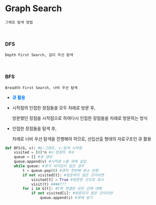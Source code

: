 # Graph Search

`그래프 탐색 방법`

<br>

### DFS

`Depth First Search, 깊이 우선 탐색`

<br>

### BFS

`Breadth First Search, 너비 우선 탐색`

- <span style="color:#007bff;font-weight:bold">큐 활용</span>

- 시작점의 인접한 정점들을 모두 차례로 방문 후,

  방문했던 정점을 시작점으로 하여다시 인접한 장점들을 차례로 방문하는 방식

- 인접한 정점들을 탐색 후,

  차례로 너비 우선 탐색을 진행해야 하므로, 선입선출 형태의 자료구조인 큐 활용

```python
def BFS(G, v): #G:그래프, v:탐색 시작점
    visited = [0]*n #n:정점의 개수
    queue = [] #큐 생성
    queue.append(v) #시작점 v를 큐에 삽입
    while queue: #큐가 비어있지 않은 경우
        t = queue.pop(0) #큐의 첫번째 원소 반환
        if not visited[t]: #방문하지 않은 곳이라면
            visited[t] = True #방문한 것으로 표시
            visit(t) ####???
        for i in G[t]: #t와 연결된 모든 선에 대해
            if not visited[i]: #방문되지 않은 곳이라면
                queue.append(i) #큐에 넣기
```

